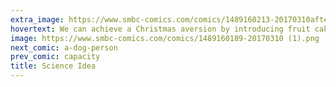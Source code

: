 ```yaml
---
extra_image: https://www.smbc-comics.com/comics/1489160213-20170310after (1).png
hovertext: We can achieve a Christmas aversion by introducing fruit cake and low quality peppermint into the reward.
image: https://www.smbc-comics.com/comics/1489160189-20170310 (1).png
next_comic: a-dog-person
prev_comic: capacity
title: Science Idea
---
```


